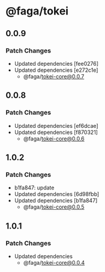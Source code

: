 # @faga/tokei

## 0.0.9

### Patch Changes

- Updated dependencies [fee0276]
- Updated dependencies [e272c1e]
  - @faga/tokei-core@0.0.7

## 0.0.8

### Patch Changes

- Updated dependencies [ef6dcae]
- Updated dependencies [f870321]
  - @faga/tokei-core@0.0.6

## 1.0.2

### Patch Changes

- b1fa847: update
- Updated dependencies [6d98fbb]
- Updated dependencies [b1fa847]
  - @faga/tokei-core@0.0.5

## 1.0.1

### Patch Changes

- Updated dependencies
  - @faga/tokei-core@0.0.4
